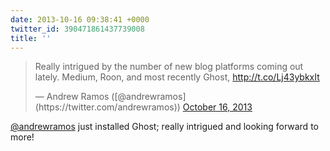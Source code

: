 ```yaml
---
date: 2013-10-16 09:38:41 +0000
twitter_id: 390471861437739008
title: ''
---
```


<blockquote class="twitter-tweet"><p lang="en" dir="ltr">Really intrigued by the number of new blog platforms coming out lately. Medium, Roon, and most recently Ghost, <a href="http://t.co/Lj43ybkxIt">http://t.co/Lj43ybkxIt</a></p>&mdash; Andrew Ramos ([@andrewramos](https://twitter.com/andrewramos)) <a href="https://twitter.com/andrewramos/status/390461065911607296?ref_src=twsrc%5Etfw">October 16, 2013</a></blockquote>
<script async src="https://platform.twitter.com/widgets.js" charset="utf-8"></script>

[@andrewramos](https://twitter.com/andrewramos) just installed Ghost; really intrigued and looking forward to more!
